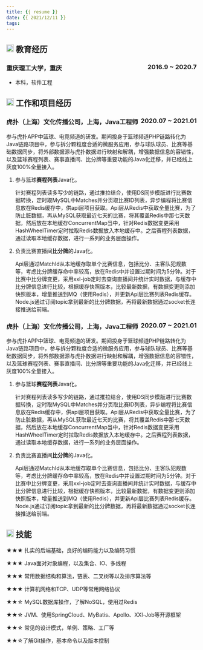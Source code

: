 ```yaml
---
title: {{ resume }}
date: {{ 2021/12/11 }}
tags:
---
```


## <img src="resume/education.svg" height="20px"> 教育经历

### 重庆理工大学，重庆<span class="right" style="float:right">2016.9 ~ 2020.7</span>

- 本科，软件工程

## <img src="resume/project.svg" height="20px"> 工作和项目经历

### **虎扑（上海）文化传播公司**，上海，Java工程师<span class="right" style="float:right">2020.07 ~ 2021.01</span>

参与虎扑APP中篮球、电竞频道的研发。期间投身于篮球频道PHP链路转化为Java链路项目中，参与拆分颗粒度合适的微服务应用，参与球队球员、比赛等基础数据同步，将外部数据源与虎扑数据进行映射和解耦，增强数据信息的容错性，以及篮球赛程列表、赛事直播间、比分牌等重要功能的Java化迁移，并已经线上灰度100%全量接入。

1. 参与篮球**赛程列表**Java化。

   针对赛程列表读多写少的链路，通过推拉结合，使用DS同步模版进行比赛数据转换，定时取MySQL中Matches并分页取比赛ID列表，异步编程将比赛信息放在Redis缓存中，供api层项目获取。Api层从Redis中获取全量比赛，为了防止脏数据，再从MySQL获取最近七天的比赛，将其覆盖Redis中那七天数据，然后放在本地缓存ConcurrentMap当中，针对Redis数据变更采用HashWheelTimer定时拉取Redis数据放入本地缓存中。之后赛程列表数据，通过读取本地缓存数据，进行一系列的业务层面操作。

2. 负责比赛直播间**比分牌**的Java化。

   Api层通过MatchId从本地缓存取单个比赛信息，包括比分、主客队犯规数等，考虑比分牌缓存命中率较高，放在Redis中并设置过期时间为5分钟。对于比赛中比分牌变更，采用xxl-job定时去查询直播间并统计实时数据，与缓存中比分牌信息进行比较，根据缓存快照版本，比较最新数据，有数据变更则添加快照版本，增量推送到MQ（使用Redis），并更新Api层比赛列表Redis缓存。Node.js通过订阅topic拿到最新的比分牌数据，再将最新数据通过socket长连接推送给前端。



### **虎扑（上海）文化传播公司**，上海，Java工程师<span class="right" style="float:right">2020.07 ~ 2021.01</span>

参与虎扑APP中篮球、电竞频道的研发。期间投身于篮球频道PHP链路转化为Java链路项目中，参与拆分颗粒度合适的微服务应用，参与球队球员、比赛等基础数据同步，将外部数据源与虎扑数据进行映射和解耦，增强数据信息的容错性，以及篮球赛程列表、赛事直播间、比分牌等重要功能的Java化迁移，并已经线上灰度100%全量接入。

1. 参与篮球**赛程列表**Java化。

   针对赛程列表读多写少的链路，通过推拉结合，使用DS同步模版进行比赛数据转换，定时取MySQL中Matches并分页取比赛ID列表，异步编程将比赛信息放在Redis缓存中，供api层项目获取。Api层从Redis中获取全量比赛，为了防止脏数据，再从MySQL获取最近七天的比赛，将其覆盖Redis中那七天数据，然后放在本地缓存ConcurrentMap当中，针对Redis数据变更采用HashWheelTimer定时拉取Redis数据放入本地缓存中。之后赛程列表数据，通过读取本地缓存数据，进行一系列的业务层面操作。

2. 负责比赛直播间**比分牌**的Java化。

   Api层通过MatchId从本地缓存取单个比赛信息，包括比分、主客队犯规数等，考虑比分牌缓存命中率较高，放在Redis中并设置过期时间为5分钟。对于比赛中比分牌变更，采用xxl-job定时去查询直播间并统计实时数据，与缓存中比分牌信息进行比较，根据缓存快照版本，比较最新数据，有数据变更则添加快照版本，增量推送到MQ（使用Redis），并更新Api层比赛列表Redis缓存。Node.js通过订阅topic拿到最新的比分牌数据，再将最新数据通过socket长连接推送给前端。

## <img src="resume/skill.svg" height="20px"> 技能

★★★ 扎实的后端基础，良好的编码能力以及编码习惯

★★★ Java面对对象编程，以及集合、IO、多线程

★★★ 常用数据结构和算法，链表、二叉树等以及排序算法等

★★★ 计算机网络和TCP、UDP等常用网络协议

★★☆ MySQL数据库操作，了解NoSQL，使用过Redis

★★☆ JVM、使用SpringCloud、MyBatis、Apollo、XXl-Job等开源框架

★★☆ 常见的设计模式，单例、策略、工厂等

★★☆了解Git操作，基本命令以及版本控制

